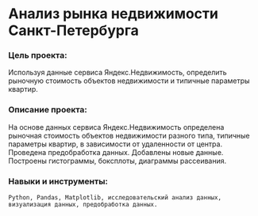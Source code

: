 # Анализ рынка недвижимости Санкт-Петербурга

### Цель проекта:
Используя данные сервиса Яндекс.Недвижимость, определить рыночную стоимость объектов недвижимости и типичные параметры квартир.

### Описание проекта: 
На основе данных сервиса Яндекс.Недвижимость определена рыночная стоимость
объектов недвижимости разного типа, типичные параметры квартир, в зависимости от
удаленности от центра. Проведена предобработка данных. Добавлены новые данные.
Построены гистограммы, боксплоты, диаграммы рассеивания. 

### Навыки и инструменты: 
`Python, Pandas, Matplotlib, исследовательский анализ данных, визуализация данных, предобработка данных.`
